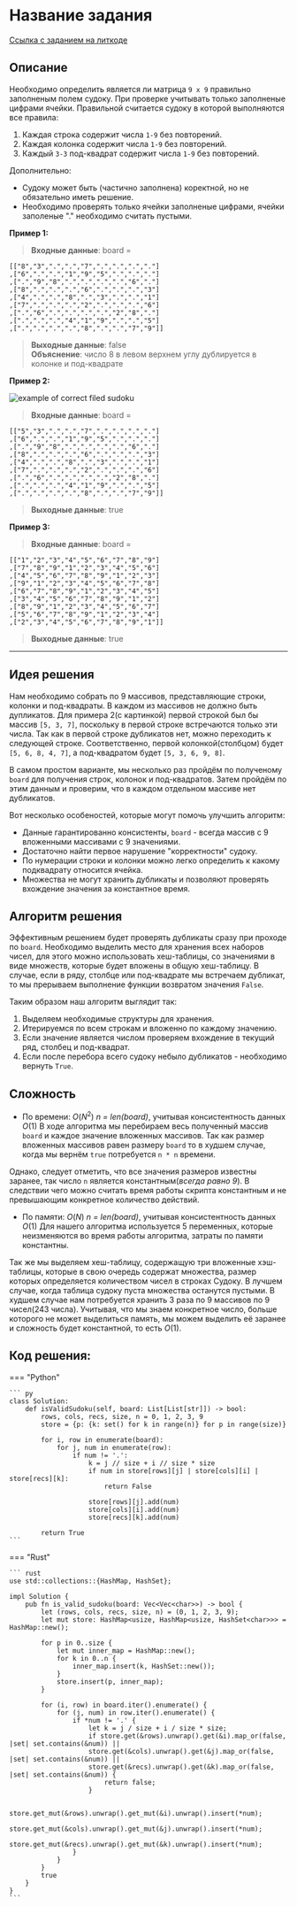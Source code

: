 # Название задания

[Ссылка с заданием на литкоде](https://leetcode.com/problems/valid-sudoku/)


## Описание
Необходимо определить является ли матрица `9 x 9` правильно заполненым полем судоку. При проверке учитывать только заполненые цифрами ячейки. Правильной считается судоку в которой выполняются все правила:

1. Каждая строка содержит числа `1-9` без повторений.
2. Каждая колонка содержит числа `1-9` без повторений.
3. Каждый `3-3` под-квадрат содержит числа `1-9` без повторений.

Дополнительно:

* Судоку может быть (частично заполнена) коректной, но не обязательно иметь решение.
* Необходимо проверять только ячейки заполненые цифрами, ячейки заполеные "." необходимо считать пустыми.

**Пример 1:**  
> **Входные данные**:  board = <br>
```
[["8","3",".",".","7",".",".",".","."]
,["6",".",".","1","9","5",".",".","."]
,[".","9","8",".",".",".",".","6","."]
,["8",".",".",".","6",".",".",".","3"]
,["4",".",".","8",".","3",".",".","1"]
,["7",".",".",".","2",".",".",".","6"]
,[".","6",".",".",".",".","2","8","."]
,[".",".",".","4","1","9",".",".","5"]
,[".",".",".",".","8",".",".","7","9"]]
```
> **Выходные данные**: false <br>
> **Объяснение**: число 8 в левом верхнем углу дублируется в колонке и под-квадрате <br>

**Пример 2:**

![example of correct filed sudoku](images/Sudoku-by-L2G-20050714.svg.png)
> **Входные данные**: board = <br>
```
[["5","3",".",".","7",".",".",".","."]
,["6",".",".","1","9","5",".",".","."]
,[".","9","8",".",".",".",".","6","."]
,["8",".",".",".","6",".",".",".","3"]
,["4",".",".","8",".","3",".",".","1"]
,["7",".",".",".","2",".",".",".","6"]
,[".","6",".",".",".",".","2","8","."]
,[".",".",".","4","1","9",".",".","5"]
,[".",".",".",".","8",".",".","7","9"]]
``` 
> **Выходные данные**: true <br>

**Пример 3:**
> **Входные данные**: board = <br>
```
[["1","2","3","4","5","6","7","8","9"]
,["7","8","9","1","2","3","4","5","6"]
,["4","5","6","7","8","9","1","2","3"]
,["9","1","2","3","4","5","6","7","8"]
,["6","7","8","9","1","2","3","4","5"]
,["3","4","5","6","7","8","9","1","2"]
,["8","9","1","2","3","4","5","6","7"]
,["5","6","7","8","9","1","2","3","4"]
,["2","3","4","5","6","7","8","9","1"]]
``` 
> **Выходные данные**: true <br>

---

## Идея решения
Нам необходимо собрать по 9 массивов, представляющие строки, колонки и под-квадраты. В каждом из массивов не должно быть дупликатов. Для примера 2(с картинкой) первой строкой был бы массив `[5, 3, 7]`, поскольку в первой строке встречаются только эти числа. Так как в первой строке дубликатов нет, можно переходить к следующей строке. Соответственно, первой колонкой(столбцом) будет `[5, 6, 8, 4, 7]`, а под-квадратом будет `[5, 3, 6, 9, 8]`.

В самом простом варианте, мы несколько раз пройдём по полученому `board` для получения строк, колонок и под-квадратов. Затем пройдём по этим данным и проверим, что в каждом отдельном массиве нет дубликатов.

Вот несколько особеностей, которые могут помочь улучшить алгоритм:
* Данные гарантированно консистенты, `board` - всегда массив с 9 вложенными массивами с 9 значениями.
* Достаточно найти первое нарушение "корректности" судоку.
* По нумерации строки и колонки можно легко определить к какому подквадрату относится ячейка.
* Множества не могут хранить дубликаты и позволяют проверять вхождение значения за константное время.

## Алгоритм решения
Эффективным решением будет проверять дубликаты сразу при проходе по `board`. Необходимо выделить место для хранения всех наборов чисел, для этого можно использовать хеш-таблицы, со значениями в виде множеств, которые будет вложены в общую хеш-таблицу. В случае, если в ряду, столбце или под-квадрате мы встречаем дубликат, то мы прерываем выполнение функции возвратом значения `False`. 

Таким образом наш алгоритм выглядит так:
1. Выделяем необходимые структуры для хранения.
2. Итерируемся по всем строкам и вложенно по каждому значению.
3. Если значение является числом проверяем вхождение в текущий ряд, столбец и под-квадрат.
4. Если после перебора всего судоку небыло дубликатов - необходимо вернуть `True`.

## Сложность

* По времени: $O(N^2)$ *n = len(board)*, учитывая консистентность данных $O(1)$
В ходе алгоритма мы перебираем весь полученный массив `board` и каждое значение вложенных массивов. Так как размер вложенных массивов равен размеру `board` то в худшем случае, когда мы вернём `true` потребуется `n * n` времени. 

Однако, следует отметить, что все значения размеров известны заранее, так число `n` является константным(*всегда равно 9*). В следствии чего можно считать время работы скрипта константным и не превышающим конкретное количество действий. 

* По памяти: $O(N)$ *n = len(board)*, учитывая консистентность данных $O(1)$
Для нашего алгоритма используется 5 переменных, которые неизменяются во время работы алгоритма, затраты по памяти константны.

Так же мы выделяем хеш-таблицу, содержащую три вложенные хэш-таблицы, которые в свою очередь содержат множества, размер которых определяется количеством чисел в строках Судоку. В лучшем случае, когда таблица судоку пуста множества останутся пустыми. В худшем случае нам потребуется хранить 3 раза по 9 массивов по 9 чисел(243 числа). Учитывая, что мы знаем конкретное число, больше которого не может выделиться память, мы можем выделить её заранее и сложность будет константной, то есть $O(1)$.

## Код решения:

=== "Python"
    
    ``` py
    class Solution:
        def isValidSudoku(self, board: List[List[str]]) -> bool:
            rows, cols, recs, size, n = 0, 1, 2, 3, 9
            store = {p: {k: set() for k in range(n)} for p in range(size)}

            for i, row in enumerate(board):
                for j, num in enumerate(row):
                    if num != '.':
                        k = j // size + i // size * size
                        if num in store[rows][j] | store[cols][i] | store[recs][k]:
                            return False

                        store[rows][j].add(num)
                        store[cols][i].add(num)
                        store[recs][k].add(num)
            
            return True
    ```

=== "Rust"
    
    ``` rust
    use std::collections::{HashMap, HashSet};

    impl Solution {
        pub fn is_valid_sudoku(board: Vec<Vec<char>>) -> bool {
            let (rows, cols, recs, size, n) = (0, 1, 2, 3, 9);
            let mut store: HashMap<usize, HashMap<usize, HashSet<char>>> = HashMap::new();

            for p in 0..size {
                let mut inner_map = HashMap::new();
                for k in 0..n {
                    inner_map.insert(k, HashSet::new());
                }
                store.insert(p, inner_map);
            }

            for (i, row) in board.iter().enumerate() {
                for (j, num) in row.iter().enumerate() {
                    if *num != '.' {
                        let k = j / size + i / size * size;
                        if store.get(&rows).unwrap().get(&i).map_or(false, |set| set.contains(&num)) ||
                        store.get(&cols).unwrap().get(&j).map_or(false, |set| set.contains(&num)) ||
                        store.get(&recs).unwrap().get(&k).map_or(false, |set| set.contains(&num)) {
                            return false;
                        }
                        
                        store.get_mut(&rows).unwrap().get_mut(&i).unwrap().insert(*num);
                        store.get_mut(&cols).unwrap().get_mut(&j).unwrap().insert(*num);
                        store.get_mut(&recs).unwrap().get_mut(&k).unwrap().insert(*num);
                    }
                }
            }
            true
        }
    }
    ```

